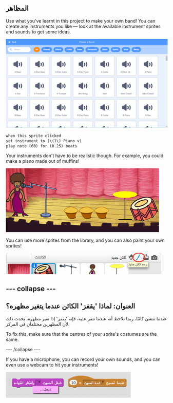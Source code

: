 ## المظاهر

Use what you've learnt in this project to make your own band! You can create any instruments you like — look at the available instrument sprites and sounds to get some ideas.

![لقطة شاشة](images/band-ideas-sounds.png)

```blocks3
when this sprite clicked
set instrument to (\(1\) Piano v)
play note (60) for (0.25) beats
```

Your instruments don't have to be realistic though. For example, you could make a piano made out of muffins!

![لقطة الشاشة](images/band-piano.png)

You can use more sprites from the library, and you can also paint your own sprites!

![لقطة الشاشة](images/band-draw.png)

## \--- collapse \---

## العنوان: لماذا 'يقفز' الكائن عندما يتغير مظهره؟

عندما تنشئ كائنًا، ربما تلاحظ أنه عندما تنقر عليه، فإنه 'يقفز' إذا تغير مظهره، يحدث ذلك لأن المظهرين مختلفان في المركز.

To fix this, make sure that the centres of your sprite's costumes are the same.

\--- /collapse \---

If you have a microphone, you can record your own sounds, and you can even use a webcam to hit your instruments!

![لقطة الشاشة](images/band-io.png)